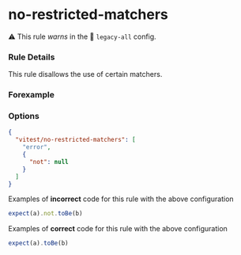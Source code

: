 # no-restricted-matchers

⚠️ This rule _warns_ in the 🔵 `legacy-all` config.

<!-- end auto-generated rule header -->

### Rule Details

This rule disallows the use of certain matchers.

### Forexample

### Options

```json
{
  "vitest/no-restricted-matchers": [
    "error",
    {
      "not": null
    }
  ]
}
```

Examples of **incorrect** code for this rule with the above configuration

```js
expect(a).not.toBe(b)
```

Examples of **correct** code for this rule with the above configuration

```js
expect(a).toBe(b)
```
